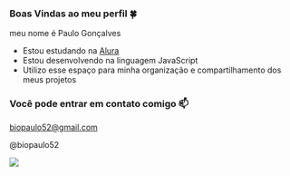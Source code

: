 ### Boas Vindas ao meu perfil 🍀

meu nome é Paulo Gonçalves

- Estou estudando na [Alura](https://www.alura.com.br)
- Estou desenvolvendo na linguagem JavaScript
- Utilizo esse espaço para minha organização e compartilhamento dos meus projetos

### Você pode entrar em contato comigo 📫

biopaulo52@gmail.com

@biopaulo52

![](https://media1.tenor.com/m/4QR5m27m-UoAAAAC/tony-tony-chopper-one-piece.gif)
